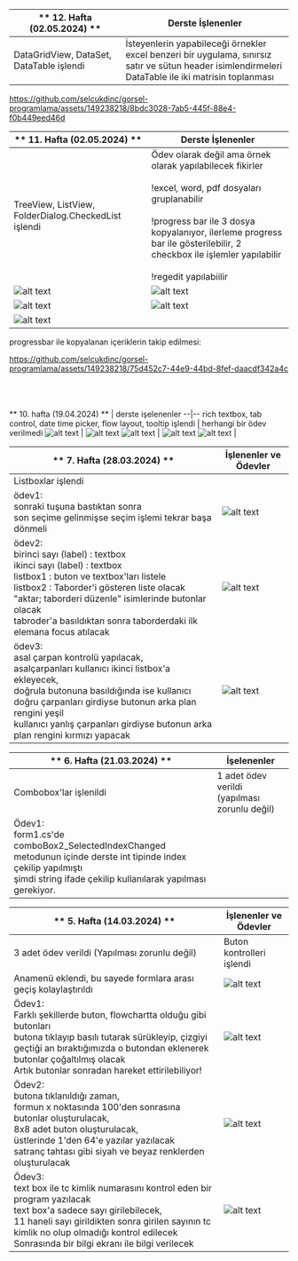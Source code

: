 <p align = "center">

** 12. Hafta (02.05.2024) ** | Derste İşlenenler
--|--
DataGridView, DataSet, DataTable işlendi| İsteyenlerin yapabileceği örnekler <br> excel benzeri bir uygulama, sınırsız satır ve sütun header isimlendirmeleri<br>DataTable ile iki matrisin toplanması 



https://github.com/selcukdinc/gorsel-programlama/assets/149238218/8bdc3028-7ab5-445f-88e4-f0b449eed46d




** 11. Hafta (02.05.2024) ** | Derste İşlenenler
--|--
TreeView, ListView, FolderDialog.CheckedList işlendi | Ödev olarak değil ama örnek olarak yapılabilecek fikirler<br><br>!excel, word, pdf dosyaları gruplanabilir<br><br>!progress bar ile 3 dosya kopyalanıyor, ilerleme progress bar ile gösterilebilir, 2 checkbox ile işlemler yapılabilir<br><br>!regedit yapılabiilir
![alt text](https://github.com/selcukdinc/gorsel-programlama/blob/main/12.Hafta(02.05.24)/images/TreeView.png?raw=true)|![alt text](https://github.com/selcukdinc/gorsel-programlama/blob/main/12.Hafta(02.05.24)/images/ListView.png?raw=true)
![alt text](https://github.com/selcukdinc/gorsel-programlama/blob/main/12.Hafta(02.05.24)/images/FolderDialog.png?raw=true)|![alt text](https://github.com/selcukdinc/gorsel-programlama/blob/main/12.Hafta(02.05.24)/images/groupFiles.png?raw=true)
![alt text](https://github.com/selcukdinc/gorsel-programlama/blob/main/12.Hafta(02.05.24)/images/regedit.png?raw=true) |

progressbar ile kopyalanan içeriklerin takip edilmesi:  

https://github.com/selcukdinc/gorsel-programlama/assets/149238218/75d452c7-44e9-44bd-8fef-daacdf342a4c

<br><br><br>
** 10. hafta (19.04.2024) ** | derste işelenenler
--|--
rich textbox, tab control, date time picker, flow layout, tooltip işlendi | herhangi bir ödev verilmedi
![alt text](https://github.com/selcukdinc/gorsel-programlama/blob/main/10.Hafta(18.04.24)/images/TextEditor.png?raw=true) | ![alt text](https://github.com/selcukdinc/gorsel-programlama/blob/main/10.Hafta(18.04.24)/images/dateTimePicker.png?raw=true) 
![alt text](https://github.com/selcukdinc/gorsel-programlama/blob/main/10.Hafta(18.04.24)/images/flowLayout.png?raw=true) | ![alt text](https://github.com/selcukdinc/gorsel-programlama/blob/main/10.Hafta(18.04.24)/images/NotifySender.png?raw=true)
![alt text](https://github.com/selcukdinc/gorsel-programlama/blob/main/10.Hafta(18.04.24)/images/Notify.png?raw=true) | 

** 7. Hafta (28.03.2024) ** |  İşlenenler ve Ödevler
--|--
Listboxlar işlendi |  
ödev1:<br>sonraki tuşuna bastıktan sonra <br>son seçime gelinmişse seçim işlemi tekrar başa dönmeli | ![alt text](https://github.com/selcukdinc/gorsel-programlama/blob/main/7.Hafta(28.03.24)/images/Odev1.gif?raw=true)
ödev2:<br>birinci sayı (label) : textbox<br>ikinci sayı (label) : textbox<br>listbox1 : buton ve textbox'ları listele<br>listbox2 : Taborder'i gösteren liste olacak<br>"aktar; taborderi düzenle" isimlerinde butonlar olacak<br>tabroder'a basıldıktan sonra taborderdaki ilk elemana focus atılacak | ![alt text](https://github.com/selcukdinc/gorsel-programlama/blob/main/7.Hafta(28.03.24)/images/Odev2.gif?raw=true)
ödev3:<br>asal çarpan kontrolü yapılacak,<br>asalçarpanları kullanıcı ikinci listbox'a ekleyecek, <br>doğrula butonuna basıldığında ise kullanıcı doğru çarpanları girdiyse butonun arka plan rengini yeşil <br> kullanıcı yanlış çarpanları girdiyse butonun arka plan rengini kırmızı yapacak | ![alt text](https://github.com/selcukdinc/gorsel-programlama/blob/main/7.Hafta(28.03.24)/images/Odev3.gif?raw=true)

** 6. Hafta (21.03.2024) ** | İşelenenler
--|--
Combobox'lar işlenildi  | 1 adet ödev verildi (yapılması zorunlu değil)  
Ödev1:<br>form1.cs'de comboBox2_SelectedIndexChanged metodunun içinde derste int tipinde index çekilip yapılmıştı<br>şimdi string ifade çekilip kullanılarak yapılması gerekiyor.|  

** 5. Hafta (14.03.2024)  ** | İşlenenler ve Ödevler
--|--
3 adet ödev verildi (Yapılması zorunlu değil) | Buton kontrolleri işlendi
Anamenü eklendi, bu sayede formlara arası geçiş kolaylaştırıldı | ![alt text](https://github.com/selcukdinc/gorsel-programlama/blob/main/5.Hafta(14.03.24)/images/AnaMenu.png?raf=true)
  Ödev1:<br>Farklı şekillerde buton, flowchartta olduğu gibi butonları<br>butona tıklayıp basılı tutarak sürükleyip, çizgiyi geçtiği an bıraktığımızda o butondan eklenerek butonlar çoğaltılmış olacak<br>Artık butonlar sonradan hareket ettirilebiliyor!<br> | ![alt text](https://github.com/selcukdinc/gorsel-programlama/blob/main/5.Hafta(14.03.24)/images/Btns.gif?raw=true)
  Ödev2:<br>butona tıklanıldığı zaman,<br>formun x noktasında 100'den sonrasına butonlar oluşturulacak,<br>8x8 adet buton oluşturulacak,<br>üstlerinde 1'den 64'e yazılar yazılacak<br>satranç tahtası gibi siyah ve beyaz renklerden oluşturulacak<br>|![alt text](https://github.com/selcukdinc/gorsel-programlama/blob/main/5.Hafta(14.03.24)/images/Strnc.gif?raw=true)
  Ödev3:<br>text box ile tc kimlik numarasını kontrol eden bir program yazılacak<br>text box'a sadece sayı girilebilecek,<br>11 haneli sayı girildikten sonra girilen sayının tc kimlik no olup olmadığı kontrol edilecek<br>Sonrasında bir bilgi ekranı ile bilgi verilecek| ![alt text](https://github.com/selcukdinc/gorsel-programlama/blob/main/5.Hafta(14.03.24)/images/TCNoKontrol.png?raf=true)
</p>
